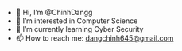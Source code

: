 - 👋 Hi, I’m @ChinhDangg
- 👀 I’m interested in Computer Science
- 🌱 I’m currently learning Cyber Security
- 📫 How to reach me: dangchinh645@gmail.com

<!---
ChinhDangg/ChinhDangg is a ✨ special ✨ repository because its `README.md` (this file) appears on your GitHub profile.
You can click the Preview link to take a look at your changes.
--->
